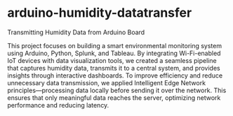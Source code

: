 # arduino-humidity-datatransfer
Transmitting Humidity Data from Arduino Board

This project focuses on building a smart environmental monitoring system using Arduino, Python, Splunk, and Tableau. By integrating Wi-Fi-enabled IoT devices with data visualization tools, we created a seamless pipeline that captures humidity data, transmits it to a central system, and provides insights through interactive dashboards. To improve efficiency and reduce unnecessary data transmission, we applied Intelligent Edge Network principles—processing data locally before sending it over the network. This ensures that only meaningful data reaches the server, optimizing network performance and reducing latency.
